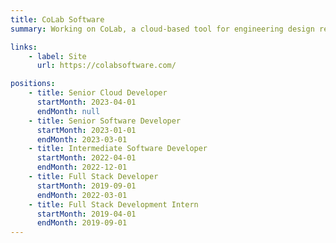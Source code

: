 ```yaml
---
title: CoLab Software
summary: Working on CoLab, a cloud-based tool for engineering design review & collaboration.

links:
    - label: Site
      url: https://colabsoftware.com/

positions:
    - title: Senior Cloud Developer
      startMonth: 2023-04-01
      endMonth: null
    - title: Senior Software Developer
      startMonth: 2023-01-01
      endMonth: 2023-03-01
    - title: Intermediate Software Developer
      startMonth: 2022-04-01
      endMonth: 2022-12-01
    - title: Full Stack Developer
      startMonth: 2019-09-01
      endMonth: 2022-03-01
    - title: Full Stack Development Intern
      startMonth: 2019-04-01
      endMonth: 2019-09-01
---
```

